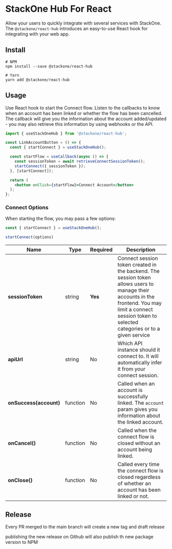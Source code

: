 # StackOne Hub For React
Allow your users to quickly integrate with several services with StackOne. The `@stackone/react-hub`
introduces an easy-to-use React hook for integrating with your web app.

## Install

```
# NPM
npm install --save @stackone/react-hub

# Yarn
yarn add @stackone/react-hub
```

## Usage
Use React hook to start the Connect flow. Listen to the callbacks to know when an account has been linked or whether
the flow has been cancelled. The callback will give you the information about the account added/updated - you may
also retrieve this information by using webhooks or the API.

```jsx
import { useStackOneHub } from '@stackone/react-hub';

const LinkAccountButton = () => {
  const { startConnect } = useStackOneHub();

  const startFlow = useCallback(async () => {
    const sessionToken = await retrieveConnectSessionToken();
    startConnect({ sessionToken });
  }, [startConnect]);

  return (
    <button onClick={startFlow}>Connect Account</button>
  );
};
```

### Connect Options
When starting the flow, you may pass a few options:
```jsx
const { startConnect } = useStackOneHub();

startConnect(options)
```

| Name                    | Type        | Required    | Description         |
| ----------------------- | ----------- | ----------- | ------------------- |
| **sessionToken**        | string      | **Yes**     | Connect session token created in the backend. The session token allows users to manage their accounts in the frontend. You may limit a connect session token to selected categories or to a given service
| **apiUrl**              | string      | No          | Which API instance should it connect to. It will automatically infer it from your connect session.
| **onSuccess(account)**  | function    | No          | Called when an account is successfully linked. The `account` param gives you information about the linked account.
| **onCancel()**          | function    | No          | Called when the connect flow is closed without an account being linked.
| **onClose()**           | function    | No          | Called every time the connect flow is closed regardless of whether an account has been linked or not.


## Release

Every PR merged to the main branch will create a new tag and draft release

publishing the new release on Github will also publish th new package version to NPM